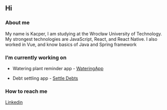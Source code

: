 ## Hi

### About me
My name is Kacper, I am studying at the Wrocław University of Technology. My strongest technologies are JavaScript, React, and React Native. I also worked in Vue, and know basics of Java and Spring framework

### I’m currently working on
* Watering plant reminder app - [WateringApp](https://github.com/KKusiak/watering-app)

* Debt settling app - [Settle Debts](https://github.com/KKusiak/settle-debts)


### How to reach me

[Linkedin](https://www.linkedin.com/in/kacper-kusiak-59212a204/)
<!--
**KKusiak/KKusiak** is a ✨ _special_ ✨ repository because its `README.md` (this file) appears on your GitHub profile.

Here are some ideas to get you started:

- 🔭 I’m currently working on ...
- 🌱 I’m currently learning ...
- 👯 I’m looking to collaborate on ...
- 🤔 I’m looking for help with ...
- 💬 Ask me about ...
- 📫 How to reach me: ...
- 😄 Pronouns: ...
- ⚡ Fun fact: ...
-->
